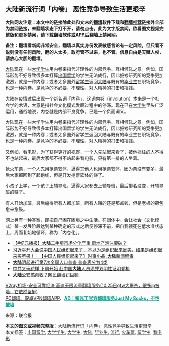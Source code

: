  <h2>大陆新流行词「内卷」 恶性竞争导致生活更艰辛</h2> <p class="notice"><b>大陆网友注意：本文中的链接除此处和文末的<a href="https://github.com/bannedbook/fanqiang" >翻墙</a>软件下载和<a href="https://github.com/killgcd/justmysocks/blob/master/README.md">翻墙推荐</a>链接外全部为禁网链接，未翻墙状态下打不开，请勿点击。此为文字版禁闻，欲看图文视频完整版和更多禁闻，请下载<a href="https://github.com/bannedbook/fanqiang">翻墙软件或APP</a>后翻墙上禁闻网。</p><p>备注：翻墙看新闻非常安全，翻墙以真实身份发表敏感言论有一定风险，但只看不说则没有任何风险，翻的人太多，政府管不过来，也不管。信息自由是天赋人权，请放心大胆的翻墙。</b></p>  <div class="entry"> <p id="summary"><span class='wp_keywordlink_affiliate'><a href="https://www.bannedbook.org/" title="大陆" target="_blank">大陆</a></span>现在一些<a href="https://www.bannedbook.org/bnews/tag/%E5%A4%A7%E5%AD%A6%E5%AD%A6%E7%94%9F/" class="st_tag internal_tag" rel="tag" title="标签 大学学生 下的日志">大学学生</a>用内卷来指代非理性的内部竞争、互相倾轧之意。例如，国际形势不好导致很多本打算<a href="https://www.bannedbook.org/bnews/tag/%E5%87%BA%E5%9B%BD%E7%95%99%E5%AD%A6/" class="st_tag internal_tag" rel="tag" title="标签 出国留学 下的日志">出国留学</a>的学生无法成行，因此报考研究所的竞争更加激烈，就是一种内卷；或者太多国外<a href="https://www.bannedbook.org/bnews/tag/%e7%95%99%e5%ad%a6%e7%94%9f/" class="st_tag internal_tag" rel="tag" title="标签 留学生 下的日志">留学生</a>返回<a href="https://www.bannedbook.org/bnews/tag/%e5%a4%a7%e9%99%86/" class="st_tag internal_tag" rel="tag" title="标签 大陆 下的日志">大陆</a>与既有的<a href="https://www.bannedbook.org/bnews/tag/%E6%AF%95%E4%B8%9A%E7%94%9F/" class="st_tag internal_tag" rel="tag" title="标签 毕业生 下的日志">毕业生</a>在职场竞争，也是一种内卷。是竞争的不必要、不理性、对人精神的打击和摧残。</p> <p id="conimg"></p> <p>大陆在疫情过后出现一个新名词「内卷」，这词内卷（involution）本来是一个社会学的术语，大意是指社会文化模式发展过程中的停滞。现在已在<a href="https://www.bannedbook.org/bnews/tag/%e5%a4%a7%e5%ad%a6%e7%94%9f/" class="st_tag internal_tag" rel="tag" title="标签 大学生 下的日志">大学生</a>里头广泛运用，通俗地说，内卷就是内部不良竞争，已是一个负面词义。</p>  <p>大陆现在一些大学学生用内卷来指代非理性的内部竞争、互相倾轧之意。例如，国际形势不好导致很多本打算出国留学的学生无法成行，因此报考研究所的竞争更加激烈，就是一种内卷；或者太多国外留学生返回大陆与既有的毕业生在职场竞争，也是一种内卷。是竞争的不必要、不理性、对人精神的打击和摧残。</p> <p>又例如，<a href="https://www.bannedbook.org/bnews/tag/%E7%9C%8B%E7%94%B5%E5%BD%B1/" class="st_tag internal_tag" rel="tag" title="标签 看电影 下的日志">看电影</a>，为了获得更好的视野，一个人先站起来看了，被他挡住的人不得不也站起来，最后大家都不得不站起来看电影，只有第一排的人坐着。</p> <p>抢<a href="https://www.bannedbook.org/bnews/tag/%e7%81%ab%e8%bd%a6%e7%a5%a8/" class="st_tag internal_tag" rel="tag" title="标签 火车票 下的日志">火车票</a>，一个人先用抢票软体，逼得其他人也用抢票软体，因为票没有变多，最后大家都回到了起跑线，但是开发抢票软体的赚了。</p>  <p>小孩子上学，一个孩子上辅导班，逼得大家都去上辅导班，最后排名没变，开辅导班的赚了。</p> <p>有人开始加班，最后逼得所有人都加班，所有人赚的还是那点钱，但是老板的荷包愈来愈鼓。</p> <p>网上另有一种答案，即把自己困在困境之中生活。在团体中，会让社会（文化模式）某一发展阶段达到某种确定的形式之后便停滞不前，把自我锁死在低水准状态上，周而复始地循环，称为「内卷化」。</p>  <ul class='op-related-articles' title='相关阅读'> <li><a href='https://www.bannedbook.org/bnews/bannedvideo/20201101/1424028.html' target='_blank'>【#纪元播报】<b>大陆</b>二手房市场分化严重 房地产泡沫要破？</a></li> <li><a href='https://www.bannedbook.org/bnews/bannedvideo/20201101/1423909.html' target='_blank'>习近平开大会说中国人民组织起来了，本以为是组织起来反美，结果是组织起来买苹果！｜【中国人民组织起来了】时事小品_<b>大陆</b>新闻解毒</a></li> <li><a href='https://www.bannedbook.org/bnews/cbnews/20201101/1423734.html' target='_blank'><b>大陆</b>明起进行第7次全国人口普查 普查表分为4类</a></li> <li><a href='https://www.bannedbook.org/bnews/cbnews/20201031/1423363.html' target='_blank'>中共又玩花样 下周开始 赴中国<b>大陆</b>人员须凭双阴性证明登机</a></li> <li><a href='https://www.bannedbook.org/bnews/taiwannews/20201031/1423297.html' target='_blank'><b>大陆</b>公安搞创收？网民翻墙罚巨额</a></li> </ul> <p class="texttj"> <a href="https://www.bannedbook.org/forum23/topic22702.html" target="_blank">V2ray机场-安全可靠经济 高速无限流量翻墙服务(10.25日gfw大屠杀，很多ip被墙，它依然坚挺)</a><br/> <a href="https://github.com/bannedbook/fanqiang/wiki/%E7%A6%81%E9%97%BB%E7%BD%91%E5%AE%89%E5%8D%93%E7%BF%BB%E5%A2%99%E6%96%B0%E9%97%BBAPP" target="_blank">PC翻墙、安卓VPN翻墙APP</a>、<span onclick="window.open('https://github.com/killgcd/justmysocks/blob/master/README.md')" style="font-weight:bold;color:#00A191;cursor:pointer;text-decoration:underline;outline:none">AD：搬瓦工官方翻墙服务Just My Socks，不怕被墙</span></p><p> 来源：联合报 </p><a name='sharetosocial'></a>       <div><b>本文的图文或视频完整版</b>：<a href='https://www.bannedbook.org/bnews/cnnews/20201102/1424105.html'>大陆新流行词「内卷」 恶性竞争导致生活更艰辛</a></div>  </div><!--END ENTRY--> <div class="postfooter"> <div>本文标签：<a href="https://www.bannedbook.org/bnews/tag/%E5%87%BA%E5%9B%BD%E7%95%99%E5%AD%A6/" rel="tag">出国留学</a>, <a href="https://www.bannedbook.org/bnews/tag/%E5%A4%A7%E5%AD%A6%E5%AD%A6%E7%94%9F/" rel="tag">大学学生</a>, <a href="https://www.bannedbook.org/bnews/tag/%e5%a4%a7%e5%ad%a6%e7%94%9f/" rel="tag">大学生</a>, <a href="https://www.bannedbook.org/bnews/tag/%e5%a4%a7%e9%99%86/" rel="tag">大陆</a>, <a href="https://www.bannedbook.org/bnews/tag/%E6%AF%95%E4%B8%9A%E7%94%9F/" rel="tag">毕业生</a>, <a href="https://www.bannedbook.org/bnews/tag/%E6%B5%81%E8%A1%8C/" rel="tag">流行</a>, <a href="https://www.bannedbook.org/bnews/tag/%e7%81%ab%e8%bd%a6%e7%a5%a8/" rel="tag">火车票</a>, <a href="https://www.bannedbook.org/bnews/tag/%e7%95%99%e5%ad%a6%e7%94%9f/" rel="tag">留学生</a>, <a href="https://www.bannedbook.org/bnews/tag/%E7%9C%8B%E7%94%B5%E5%BD%B1/" rel="tag">看电影</a></div>  </div><!--END POSTFOOTER--> 